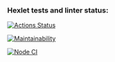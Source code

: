 ### Hexlet tests and linter status:
[![Actions Status](https://github.com/Doniyor58/frontend-project-lvl1/workflows/hexlet-check/badge.svg)](https://github.com/Doniyor58/frontend-project-lvl1/actions)


[![Maintainability](https://api.codeclimate.com/v1/badges/a99a88d28ad37a79dbf6/maintainability)](https://codeclimate.com/github/codeclimate/codeclimate/maintainability)

[![Node CI](https://github.com/Doniyor58/frontend-project-lvl1/workflows/Node%20CI/badge.svg)](https://github.com/Doniyor58/frontend-project-lvl1/actions)
